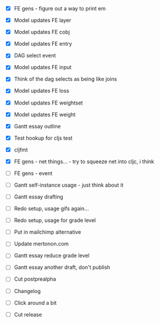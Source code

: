 - [x] FE gens - figure out a way to print em
- [x] Model updates FE layer
- [x] Model updates FE cobj
- [x] Model updates FE entry
- [x] DAG select event

- [x] Model updates FE input
- [x] Think of the dag selects as being like joins
- [x] Model updates FE loss

- [x] Model updates FE weightset
- [x] Model updates FE weight

- [x] Gantt essay outline
- [x] Test hookup for cljs test

- [x] cljfmt

- [x] FE gens - net things... - try to squeeze net into cljc, i think
- [ ] FE gens - event
- [ ] Gantt self-instance usage - just think about it
- [ ] Gantt essay drafting
- [ ] Redo setup, usage gifs again...
- [ ] Redo setup, usage for grade level
- [ ] Put in mailchimp alternative
- [ ] Update mertonon.com

- [ ] Gantt essay reduce grade level
- [ ] Gantt essay another draft, don't publish
- [ ] Cut postprealpha
- [ ] Changelog
- [ ] Click around a bit
- [ ] Cut release
